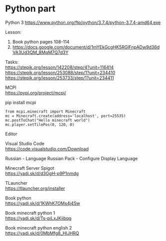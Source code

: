 # Python part

Python 3
https://www.python.org/ftp/python/3.7.4/python-3.7.4-amd64.exe

Lesson:<br> 
1) Book python pages 108-114<br>  
2) https://docs.google.com/document/d/1mYEkGcgHK5RGlFnpADw9d36dVA3Ud3QM_8MqM7Q7d3Y<br>

Tasks:<br>
https://stepik.org/lesson/142208/step/4?unit=116414<br>
https://stepik.org/lesson/253088/step/1?unit=234410<br>
https://stepik.org/lesson/253733/step/1?unit=234411<br>


MCPI<br>
https://pypi.org/project/mcpi/

pip install mcpi

<pre><code>from mcpi.minecraft import Minecraft
mc = Minecraft.create(address='localhost', port=25535)
mc.postToChat("Hello minecraft world")
mc.player.setTilePos(0, 120, 0)
</code></pre>

Editor

Visual Studio Code<br>
https://code.visualstudio.com/Download

Russian - Language Russian Pack - Configure Display Language

Minecraft Server Spigot<br>
https://yadi.sk/d/d3GgH-p9P1nmdg

TLauncher<br>
https://tlauncher.org/installer

Book python<br>
https://yadi.sk/d/1KWhK7OMs4j4Sw

Book minecraft python 1<br>
https://yadi.sk/d/Ts-piLxJKiibqg

Book minecraft python english 2<br>
https://yadi.sk/d/0MbMfg8_HIJHRQ
